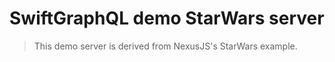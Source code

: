 # SwiftGraphQL demo StarWars server

> This demo server is derived from NexusJS's StarWars example.
